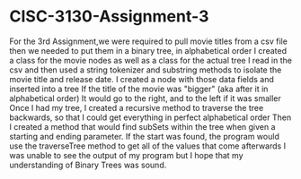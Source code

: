 # CISC-3130-Assignment-3
For the 3rd Assignment,we were required to pull movie titles from a csv file
then we needed to put them in a binary tree, in alphabetical order
I created a class for the movie nodes as well as a class for the actual tree
I read in the csv and then used a string tokenizer and substring methods
to isolate the movie title and release date.
I created a node with those data fields and inserted into a tree
If the title of the movie was "bigger" (aka after it in alphabetical order)
It would go to the right, and to the left if it was smaller
Once I had my tree, I created a recursive method to traverse the tree backwards, so that I could get 
everything in perfect alphabetical order
Then I created a method that would find subSets within the tree when given a 
starting and ending parameter. 
If the start was found, the program would use the traverseTree method to get all of the values that come afterwards
I was unable to see the output of my program but I hope that my understanding of Binary Trees was sound. 
